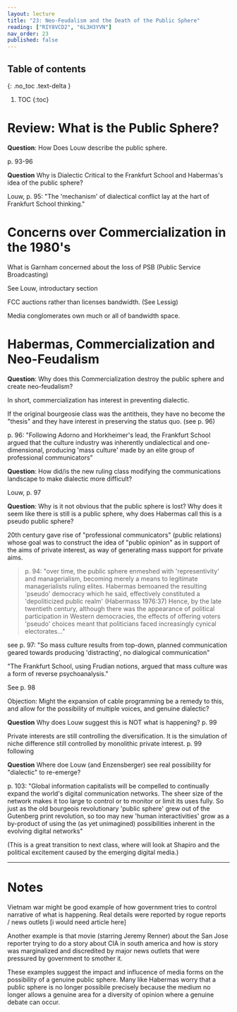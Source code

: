 ```yaml
---
layout: lecture
title: "23: Neo-Feudalism and the Death of the Public Sphere"
reading: ["RIY8VCD2", "6L3H3YVN"]
nav_order: 23
published: false
---
```

<!-- habermas "RIY8VCD2", louw "6L3H3YVN" -->
## Table of contents
{: .no_toc .text-delta } 
1. TOC 
{:toc}

# Review: What is the Public Sphere?

**Question**: How Does Louw describe the public sphere. 

p. 93-96

**Question** Why is Dialectic Critical to the Frankfurt School and Habermas's idea of the public sphere?

Louw, p. 95: "The 'mechanism' of dialectical conflict lay at the hart of Frankfurt School thinking."

# Concerns over Commercialization in the 1980's

What is Garnham concerned about the loss of PSB (Public Service Broadcasting)

See Louw, introductary section

FCC auctions rather than licenses bandwidth. (See Lessig)

Media conglomerates own much or all of bandwidth space.

# Habermas, Commercialization and Neo-Feudalism

**Question**: Why does this Commercialization destroy the public sphere and create neo-feudalism?

In short, commercialization has interest in preventing dialectic. 

If the original bourgeosie class was the antitheis, they have no become the "thesis" and they have interest in preserving the status quo. (see p. 96)

p. 96: "Following Adorno and Horkheimer's lead, the Frankfurt School argued that the culture industry was inherently undialectical and one-dimensional, producing 'mass culture' made by an elite group of professional communicators" 

**Question**: How did/is the new ruling class modifying the communications landscape to make dialectic more difficult? 

Louw, p. 97

**Question**: Why is it not obvious that the public sphere is lost? Why does it seem like there is still is a public sphere, why does Habermas call this is a pseudo public sphere?

20th century gave rise of "professional communicators" (public relations) whose goal was to construct the idea of "public opinion" as in support of the aims of private interest, as way of generating mass support for private aims. 

> p. 94: "over time, the public sphere enmeshed with 'representivity' and managerialism, becoming merely a means to legitimate managerialists ruling elites. Habermas bemoaned the resulting 'pseudo' democracy which he said, effectively constituted a 'depoliticized public realm' (Habermass 1976:37) Hence, by the late twentieth century, although there was the appearance of political participation in Western democracies, the effects of offering voters 'pseudo' choices meant that politicians faced increasingly cynical electorates..."

see p. 97: "So mass culture results from top-down, planned communication geared towards producing 'distracting', no dialogical communication"

"The Frankfurt School, using Frudian notions, argued that mass culture was a form of reverse psychoanalysis."

See p. 98




Objection: Might the expansion of cable programming be a remedy to this, and allow for the possibility of multiple voices, and genuine dialectic?

**Question** Why does Louw suggest this is NOT what is happening? p. 99

Private interests are still controlling the diversification. It is the simulation of niche difference still controlled by monolithic private interest. p. 99 following

**Question** Where doe Louw (and Enzensberger) see real possibility for "dialectic" to re-emerge?

p. 103: "Global information capitalists will be compelled to continually expand the world's digital communication networks. The sheer size of the network makes it too large to control or to monitor or limit its uses fully. So just as the old bourgeois revolutionary 'public sphere' grew out of the Gutenberg print revolution, so too may new 'human interactivities' grow as a by-product of using the (as yet unimagined) possibilities inherent in the evolving digital networks"

(This is a great transition to next class, where will look at Shapiro and the political excitement caused by the emerging digital media.)











---

# Notes

Vietnam war might be good example of how government tries to control narrative of what is happening. Real details were reported by rogue reports / news outlets [i would need article here]

Another example is that movie (starring Jeremy Renner) about the San Jose reporter trying to do a story about CIA in south america and how is story was marginalized and discredited by major news outlets that were pressured by government to smother it.

These examples suggest the impact and influcence of media forms on the possibility of a genuine public sphere. Many like Habermas worry that a public sphere is no longer possibile precisely because the medium no longer allows a genuine area for a diversity of opinion where a genuine debate can occur.

